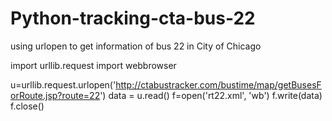 # Python-tracking-cta-bus-22
using urlopen to get information of bus 22 in City of Chicago


import urllib.request
import webbrowser

u=urllib.request.urlopen('http://ctabustracker.com/bustime/map/getBusesForRoute.jsp?route=22')
data = u.read()
f=open('rt22.xml', 'wb')
f.write(data)
f.close()
